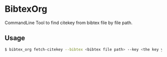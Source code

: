 # BibtexOrg

CommandLine Tool to find citekey from bibtex file by file path.

## Usage

```bash
$ bibtex_org fetch-citekey --bibtex <bibtex file path> --key <the key you find> --value <the value you find>
```
